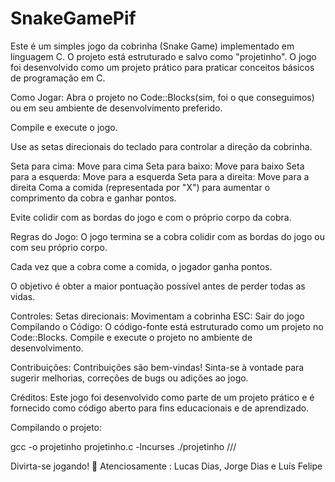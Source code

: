 # SnakeGamePif

Este é um simples jogo da cobrinha (Snake Game) implementado em linguagem C. O projeto está estruturado e salvo como "projetinho". O jogo foi desenvolvido como um projeto prático para praticar conceitos básicos de programação em C.

Como Jogar:
Abra o projeto no Code::Blocks(sim, foi o que conseguimos) ou em seu ambiente de desenvolvimento preferido.

Compile e execute o jogo.

Use as setas direcionais do teclado para controlar a direção da cobrinha.

Seta para cima: Move para cima
Seta para baixo: Move para baixo
Seta para a esquerda: Move para a esquerda
Seta para a direita: Move para a direita
Coma a comida (representada por "X") para aumentar o comprimento da cobra e ganhar pontos.

Evite colidir com as bordas do jogo e com o próprio corpo da cobra.

Regras do Jogo:
O jogo termina se a cobra colidir com as bordas do jogo ou com seu próprio corpo.

Cada vez que a cobra come a comida, o jogador ganha pontos.

O objetivo é obter a maior pontuação possível antes de perder todas as vidas.

Controles:
Setas direcionais: Movimentam a cobrinha
ESC: Sair do jogo
Compilando o Código:
O código-fonte está estruturado como um projeto no Code::Blocks. Compile e execute o projeto no ambiente de desenvolvimento.

Contribuições:
Contribuições são bem-vindas! Sinta-se à vontade para sugerir melhorias, correções de bugs ou adições ao jogo.

Créditos:
Este jogo foi desenvolvido como parte de um projeto prático e é fornecido como código aberto para fins educacionais e de aprendizado.


Compilando o projeto: 

gcc -o projetinho projetinho.c -lncurses
./projetinho
///

Divirta-se jogando! 🐍
Atenciosamente : Lucas Dias, Jorge Dias e Luís Felipe
